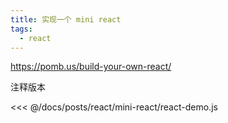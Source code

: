 ```yaml
---
title: 实现一个 mini react
tags:
  - react
---
```


https://pomb.us/build-your-own-react/

注释版本

<<< @/docs/posts/react/mini-react/react-demo.js
